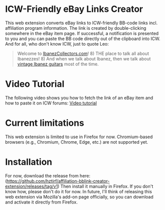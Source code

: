 # ICW-Friendly eBay Links Creator
This web extension converts eBay links to ICW-friendly BB-code links incl. affiliation program information. The link is created by double-clicking somewhere in the eBay item page. If successful, a notification is presented to you and you can paste the BB code directly out of the clipboard into ICW.
And for all, who don't know ICW, just to quote Leo:
> Welcome to [IbanezCollectors.com](https://ibanezcollectors.com/)! 8) THE place to talk all about Ibanezzes! 8)
And when we talk about Ibanez, then we talk about [vintage Ibanez guitars](https://www.ibanezcollectors.com/forum/) most of the time.
# Video Tutorial
The following video shows you how to fetch the link of an eBay item and how to paste it on ICW forums:
[Video tutorial](https://github.com/hztirf/affiliation-bblink-creator-extension/blob/main/video.webm)
# Current limitations
This web extension is limited to use in Firefox for now. Chromium-based browsers (e.g., Chromium, Chrome, Edge, etc.) are not supported yet.
# Installation
For now, download the release from here: (https://github.com/hztirf/affiliation-bblink-creator-extension/releases/tag/v1)
Then install it manually in Firefox. If you don't know how, please don't do it for now. In future, I'll think of releasing this web extension via Mozilla's add-on page officially, so you can download and activate it directly from Firefox.
